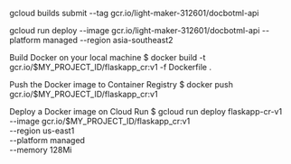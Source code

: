 gcloud builds submit --tag gcr.io/light-maker-312601/docbotml-api

gcloud run deploy --image gcr.io/light-maker-312601/docbotml-api --platform managed --region asia-southeast2

Build Docker on your local machine
$ docker build -t gcr.io/$MY_PROJECT_ID/flaskapp_cr:v1 -f Dockerfile .

Push the Docker image to Container Registry
$ docker push gcr.io/$MY_PROJECT_ID/flaskapp_cr:v1

Deploy a Docker image on Cloud Run
$ gcloud run deploy flaskapp-cr-v1 \
 --image gcr.io/$MY_PROJECT_ID/flaskapp_cr:v1 \
 --region us-east1 \
 --platform managed \
 --memory 128Mi

